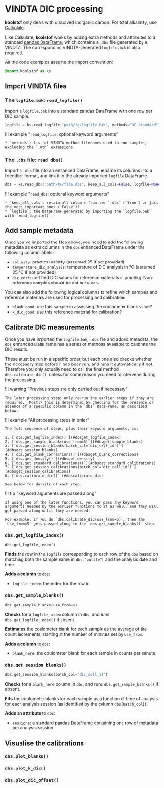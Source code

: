 # **VINDTA DIC processing**

**koolstof** only deals with dissolved inorganic carbon.  For total alkalinity, use [Calkulate](https://calkulate.readthedocs.io/).

Like Calkulate, **koolstof** works by adding extra methods and attributes to a standard [pandas DataFrame](https://pandas.pydata.org/pandas-docs/stable/reference/api/pandas.DataFrame.html), which contains a `.dbs` file generated by a VINDTA.  The corresponding VINDTA-generated `logfile.bak` is also required.

All the code examples assume the import convention:

```python
import koolstof as ks
```

## **Import VINDTA files**

### **The `logfile.bak`: `read_logfile()`**

Import a `logfile.bak` into a standard pandas DataFrame with one row per DIC sample.

```python
logfile = ks.read_logfile("path/to/logfile.bak", methods="3C standard")
```

!!! example "`read_logfile`: optional keyword arguments"

    * `methods`: list of VINDTA method filenames used to run samples, excluding the `.mth` extensions

### **The `.dbs` file: `read_dbs()`**

Import a `.dbs` file into an enhanced DataFrame, rename its columns into a friendlier format, and link it to the already imported `logfile` DataFrame.

```python
dbs = ks.read_dbs("path/to/file.dbs", keep_all_cols=False, logfile=None)
```

!!! example "`read_dbs`: optional keyword arguments"

    * `keep_all_cols`: retain all columns from the `.dbs` (`True`) or just the most important ones (`False`)?
    * `logfile`: the DataFrame generated by importing the `logfile.bak` with `read_logfile()`.

## **Add sample metadata**

Once you've imported the files above, you need to add the following metadata as extra columns in the `dbs` enhanced DataFrame under the following column labels:

  * `salinity`: practical salinity (assumed 35 if not provided)
  * `temperature_dic_analysis`: temperature of DIC analysis in °C (assumed 25 °C if not provided)
  * `dic_cert`: certified DIC values for reference materials in μmol/kg.  Non-reference samples should be set to `np.nan`.

You can also add the following logical columns to refine which samples and reference materials are used for processing and calibration:

  * `blank_good`: use this sample in assessing the coulometer blank value?
  * `k_dic_good`: use this reference material for calibration?

## **Calibrate DIC measurements**

Once you have imported the `logfile.bak`, `.dbs` file and added metadata, the `dbs` enhanced DataFrame has a series of methods available to calibrate the DIC results.

These must be run in a specific order, but each one also checks whether the necessary step before it has been run, and runs it automatically if not.  Therefore you only actually need to call the final method `dbs.calibrate_dic()`, unless for some reason you need to intervene during the processing.

!!! warning "Previous steps are only carried out if necessary"

    The later processing steps only re-run the earlier steps if they are required.  Mostly this is determined by checking for the presence or absence of a specific column in the `dbs` DataFrame, as described below.

!!! example "All processing steps in order"

    The full sequence of steps, plus their keyword arguments, is:

    1. [`dbs.get_logfile_index()`](#dbsget_logfile_index)
    2. [`dbs.get_sample_blanks(use_from=6)`](#dbsget_sample_blanks)
    3. [`dbs.get_session_blanks(batch_col="dic_cell_id")`](#dbsget_session_blanks)
    4. [`dbs.get_blank_corrections()`](#dbsget_blank_corrections)
    5. [`dbs.get_density()`](#dbsget_density)
    6. [`dbs.get_standard_calibrations()`](#dbsget_standard_calibrations)
    7. [`dbs.get_session_calibrations(batch_col="dic_cell_id")`](#dbsget_session_calibrations)
    8. [`dbs.calibrate_dic()`](#dbscalibrate_dic)

    See below for details of each step.

!!! tip "Keyword arguments are passed along"

    If using one of the later functions, you can pass any keyword arguments needed by the earlier functions to it as well, and they will get passed along until they are needed.

    For example, if you do `dbs.calibrate_dic(use_from=5)`, then the `use_from=5` gets passed along to the `dbs.get_sample_blanks()` step.

### **`dbs.get_logfile_index()`**

```python
dbs.get_logfile_index()
```

**Finds** the row in the `logfile` corresponding to each row of the `dbs` based on matching both the sample name in `dbs["bottle"]` and the analysis date and time.

**Adds a column** to `dbs`:

  * `logfile_index`: the index for the row in 

### **`dbs.get_sample_blanks()`**

```python
dbs.get_sample_blanks(use_from=6)
```

**Checks** for a `logfile_index` column in `dbs`, and runs `dbs.get_logfile_index()` if absent.

**Estimates** the coulometer blank for each sample as the average of the count increments, starting at the number of minutes set by `use_from`.

**Adds a column** to `dbs`:

  * `blank_here`: the coulometer blank for each sample in counts per minute.

### **`dbs.get_session_blanks()`**

```python
dbs.get_session_blanks(batch_col="dic_cell_id")
```

**Checks** for a `blank_here` column in `dbs`, and runs `dbs.get_sample_blanks()` if absent.

**Fits** the coulometer blanks for each sample as a function of time of analysis for each analysis session (as identified by the column `dbs[batch_col]`).

**Adds an attribute** to `dbs`:

  * `sessions`: a standard pandas DataFrame containing one row of metadata per analysis session.

## **Visualise the calibrations**

### **`dbs.plot_blanks()`**

### **`dbs.plot_k_dic()`**

### **`dbs.plot_dic_offset()`**
